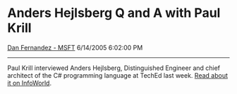 <div id="page">

# Anders Hejlsberg Q and A with Paul Krill

[Dan Fernandez -
MSFT](https://social.msdn.microsoft.com/profile/Dan%20Fernandez%20-%20MSFT)
6/14/2005 6:02:00 PM

-----

<div id="content">

Paul Krill interviewed Anders Hejlsberg, Distinguished Engineer and
chief architect of the C\# programming language at TechEd last week.
[Read about it on
InfoWorld](http://www.infoworld.com/article/05/06/10/HNhejlsberg_1.html).

</div>

</div>
